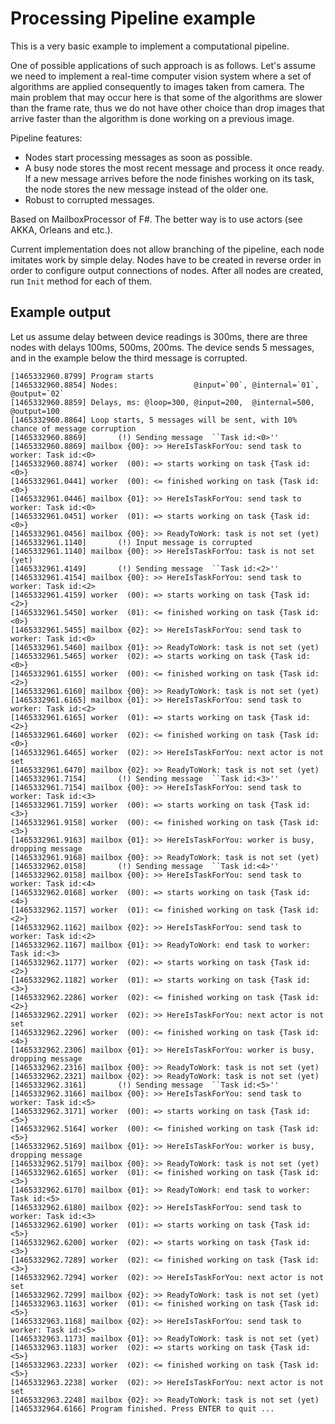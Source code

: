 # Processing Pipeline example

This is a very basic example to implement a computational pipeline.

One of possible applications of such approach is as follows. Let's assume we need to implement a real-time computer vision system where a set of algorithms are applied consequently to images taken from camera. The main problem that may occur here is that some of the algorithms are slower than the frame rate, thus we do not have other choice than drop images that arrive faster than the algorithm is done working on a previous image. 

Pipeline features:

* Nodes start processing messages as soon as possible.
* A busy node stores the most recent message and process it once ready. If a new message arrives before the node finishes working on its task, the node stores the new message instead of the older one.
* Robust to corrupted messages.

Based on MailboxProcessor of F#. The better way is to use actors (see AKKA, Orleans and etc.).

Current implementation does not allow branching of the pipeline, each node imitates work by simple delay. Nodes have to be created in reverse order in order to configure output connections of nodes. After all nodes are created, run `Init` method for each of them.

## Example output

Let us assume delay between device readings is 300ms, there are three nodes with delays 100ms, 500ms, 200ms. The device sends  5 messages, and in the example below the third message is corrupted.

```
[1465332960.8799] Program starts
[1465332960.8854] Nodes:                 @input=`00`, @internal=`01`, @output=`02`
[1465332960.8859] Delays, ms: @loop=300, @input=200,  @internal=500,  @output=100
[1465332960.8864] Loop starts, 5 messages will be sent, with 10% chance of message corruption
[1465332960.8869]       (!) Sending message  ``Task id:<0>''
[1465332960.8869] mailbox {00}: >> HereIsTaskForYou: send task to worker: Task id:<0>
[1465332960.8874] worker  (00): => starts working on task {Task id:<0>}
[1465332961.0441] worker  (00): <= finished working on task {Task id:<0>}
[1465332961.0446] mailbox {01}: >> HereIsTaskForYou: send task to worker: Task id:<0>
[1465332961.0451] worker  (01): => starts working on task {Task id:<0>}
[1465332961.0456] mailbox {00}: >> ReadyToWork: task is not set (yet)
[1465332961.1140]       (!) Input message is corrupted
[1465332961.1140] mailbox {00}: >> HereIsTaskForYou: task is not set (yet)
[1465332961.4149]       (!) Sending message  ``Task id:<2>''
[1465332961.4154] mailbox {00}: >> HereIsTaskForYou: send task to worker: Task id:<2>
[1465332961.4159] worker  (00): => starts working on task {Task id:<2>}
[1465332961.5450] worker  (01): <= finished working on task {Task id:<0>}
[1465332961.5455] mailbox {02}: >> HereIsTaskForYou: send task to worker: Task id:<0>
[1465332961.5460] mailbox {01}: >> ReadyToWork: task is not set (yet)
[1465332961.5465] worker  (02): => starts working on task {Task id:<0>}
[1465332961.6155] worker  (00): <= finished working on task {Task id:<2>}
[1465332961.6160] mailbox {00}: >> ReadyToWork: task is not set (yet)
[1465332961.6165] mailbox {01}: >> HereIsTaskForYou: send task to worker: Task id:<2>
[1465332961.6165] worker  (01): => starts working on task {Task id:<2>}
[1465332961.6460] worker  (02): <= finished working on task {Task id:<0>}
[1465332961.6465] worker  (02): >> HereIsTaskForYou: next actor is not set
[1465332961.6470] mailbox {02}: >> ReadyToWork: task is not set (yet)
[1465332961.7154]       (!) Sending message  ``Task id:<3>''
[1465332961.7154] mailbox {00}: >> HereIsTaskForYou: send task to worker: Task id:<3>
[1465332961.7159] worker  (00): => starts working on task {Task id:<3>}
[1465332961.9158] worker  (00): <= finished working on task {Task id:<3>}
[1465332961.9163] mailbox {01}: >> HereIsTaskForYou: worker is busy, dropping message
[1465332961.9168] mailbox {00}: >> ReadyToWork: task is not set (yet)
[1465332962.0158]       (!) Sending message  ``Task id:<4>''
[1465332962.0158] mailbox {00}: >> HereIsTaskForYou: send task to worker: Task id:<4>
[1465332962.0168] worker  (00): => starts working on task {Task id:<4>}
[1465332962.1157] worker  (01): <= finished working on task {Task id:<2>}
[1465332962.1162] mailbox {02}: >> HereIsTaskForYou: send task to worker: Task id:<2>
[1465332962.1167] mailbox {01}: >> ReadyToWork: end task to worker: Task id:<3>
[1465332962.1177] worker  (02): => starts working on task {Task id:<2>}
[1465332962.1182] worker  (01): => starts working on task {Task id:<3>}
[1465332962.2286] worker  (02): <= finished working on task {Task id:<2>}
[1465332962.2291] worker  (02): >> HereIsTaskForYou: next actor is not set
[1465332962.2296] worker  (00): <= finished working on task {Task id:<4>}
[1465332962.2306] mailbox {01}: >> HereIsTaskForYou: worker is busy, dropping message
[1465332962.2316] mailbox {00}: >> ReadyToWork: task is not set (yet)
[1465332962.2321] mailbox {02}: >> ReadyToWork: task is not set (yet)
[1465332962.3161]       (!) Sending message  ``Task id:<5>''
[1465332962.3166] mailbox {00}: >> HereIsTaskForYou: send task to worker: Task id:<5>
[1465332962.3171] worker  (00): => starts working on task {Task id:<5>}
[1465332962.5164] worker  (00): <= finished working on task {Task id:<5>}
[1465332962.5169] mailbox {01}: >> HereIsTaskForYou: worker is busy, dropping message
[1465332962.5179] mailbox {00}: >> ReadyToWork: task is not set (yet)
[1465332962.6165] worker  (01): <= finished working on task {Task id:<3>}
[1465332962.6170] mailbox {01}: >> ReadyToWork: end task to worker: Task id:<5>
[1465332962.6180] mailbox {02}: >> HereIsTaskForYou: send task to worker: Task id:<3>
[1465332962.6190] worker  (01): => starts working on task {Task id:<5>}
[1465332962.6200] worker  (02): => starts working on task {Task id:<3>}
[1465332962.7289] worker  (02): <= finished working on task {Task id:<3>}
[1465332962.7294] worker  (02): >> HereIsTaskForYou: next actor is not set
[1465332962.7299] mailbox {02}: >> ReadyToWork: task is not set (yet)
[1465332963.1163] worker  (01): <= finished working on task {Task id:<5>}
[1465332963.1168] mailbox {02}: >> HereIsTaskForYou: send task to worker: Task id:<5>
[1465332963.1173] mailbox {01}: >> ReadyToWork: task is not set (yet)
[1465332963.1183] worker  (02): => starts working on task {Task id:<5>}
[1465332963.2233] worker  (02): <= finished working on task {Task id:<5>}
[1465332963.2238] worker  (02): >> HereIsTaskForYou: next actor is not set
[1465332963.2248] mailbox {02}: >> ReadyToWork: task is not set (yet)
[1465332964.6166] Program finished. Press ENTER to quit ...
```
